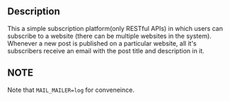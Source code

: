 ## Description
This a simple subscription platform(only RESTful APIs) in which users can subscribe to a website (there can be multiple websites in the system). Whenever a new post is published on a particular website, all it's subscribers receive an email with the post title and description in it. 


## NOTE
Note that `MAIL_MAILER=log` for conveneince.
